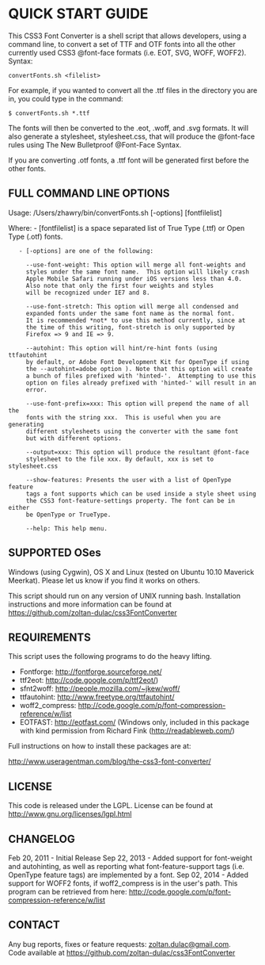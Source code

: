# QUICK START GUIDE

This CSS3 Font Converter is a shell script that allows developers, using a
command line, to convert a set of TTF and OTF fonts into all the other
currently used CSS3 @font-face formats (i.e. EOT, SVG, WOFF, WOFF2).  
Syntax:

    convertFonts.sh <filelist>

For example, if you wanted to convert all the .ttf files in the directory
you are in, you could type in the command:

    $ convertFonts.sh *.ttf

The fonts will then be converted to the .eot, .woff, and .svg formats.  It
will also generate a stylesheet, stylesheet.css, that will produce the
@font-face rules using The New Bulletproof @Font-Face Syntax.  

If you are converting .otf fonts, a .ttf font will be generated first before
the other fonts. 

## FULL COMMAND LINE OPTIONS

Usage: /Users/zhawry/bin/convertFonts.sh [-options] [fontfilelist]

Where: - [fontfilelist] is a space separated list of True Type (.ttf) or
         Open Type (.otf) fonts.
         
       - [-options] are one of the following:
       
         --use-font-weight: This option will merge all font-weights and 
         styles under the same font name.  This option will likely crash
         Apple Mobile Safari running under iOS versions less than 4.0.
         Also note that only the first four weights and styles
         will be recognized under IE7 and 8.
         
         --use-font-stretch: This option will merge all condensed and 
         expanded fonts under the same font name as the normal font.
         It is recommended *not* to use this method currently, since at
         the time of this writing, font-stretch is only supported by 
         Firefox => 9 and IE => 9.
         
         --autohint: This option will hint/re-hint fonts (using ttfautohint
         by default, or Adobe Font Development Kit for OpenType if using
         the --autohint=adobe option ). Note that this option will create
         a bunch of files prefixed with 'hinted-'.  Attempting to use this 
         option on files already prefixed with 'hinted-' will result in an 
         error.

      	 --use-font-prefix=xxx: This option will prepend the name of all the
      	 fonts with the string xxx.  This is useful when you are generating
      	 different stylesheets using the converter with the same font 
      	 but with different options.
      
      	 --output=xxx: This option will produce the resultant @font-face
         stylesheet to the file xxx. By default, xxx is set to stylesheet.css
         
         --show-features: Presents the user with a list of OpenType feature 
         tags a font supports which can be used inside a style sheet using 
         the CSS3 font-feature-settings property. The font can be in either 
         be OpenType or TrueType.
         
         --help: This help menu.

## SUPPORTED OSes

Windows (using Cygwin), OS X and Linux (tested on Ubuntu 10.10 Maverick
Meerkat).  Please let us know if you find it works on others.

This script should run on any version of UNIX running bash.
Installation instructions and more information can be found at
https://github.com/zoltan-dulac/css3FontConverter


## REQUIREMENTS

This script uses the following programs to do the heavy lifting.
  - Fontforge:      http://fontforge.sourceforge.net/
  - ttf2eot:        http://code.google.com/p/ttf2eot/)
  - sfnt2woff:      http://people.mozilla.com/~jkew/woff/
  - ttfautohint:    http://www.freetype.org/ttfautohint/
  - woff2_compress: http://code.google.com/p/font-compression-reference/w/list
  - EOTFAST:        http://eotfast.com/ (Windows only, included in this package
                    with kind permission from Richard Fink 
                    (http://readableweb.com/)
  
Full instructions on how to install these packages are at:

http://www.useragentman.com/blog/the-css3-font-converter/

## LICENSE

This code is released under the LGPL.  License can be found at http://www.gnu.org/licenses/lgpl.html

## CHANGELOG

Feb 20, 2011 - Initial Release
Sep 22, 2013 - Added support for font-weight and autohinting, as well as
               reporting what font-feature-support tags (i.e. OpenType feature
               tags) are implemented by a font.
Sep 02, 2014 - Added support for WOFF2 fonts, if woff2_compress is in the user's
               path.  This program can be retrieved from here:
               http://code.google.com/p/font-compression-reference/w/list
## CONTACT

Any bug reports, fixes or feature requests: zoltan.dulac@gmail.com.  
Code available at https://github.com/zoltan-dulac/css3FontConverter
